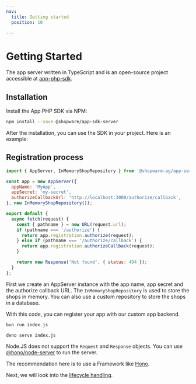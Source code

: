 ```yaml
---
nav:
  title: Getting started
  position: 10

---
```


# Getting Started

The app server written in TypeScript and is an open-source project accessible at [app-php-sdk](https://github.com/shopware/app-sdk-js).

## Installation

Install the App PHP SDK via NPM:

```bash
npm install --save @shopware/app-sdk-server
```

After the installation, you can use the SDK in your project. Here is an example:

## Registration process

```js
import { AppServer, InMemoryShopRepository } from '@shopware-ag/app-server-sdk'

const app = new AppServer({
  appName: 'MyApp',
  appSecret: 'my-secret',
  authorizeCallbackUrl: 'http://localhost:3000/authorize/callback',
}, new InMemoryShopRepository());

export default {
  async fetch(request) {
    const { pathname } = new URL(request.url);
    if (pathname === '/authorize') {
      return app.registration.authorize(request);
    } else if (pathname === '/authorize/callback') {
      return app.registration.authorizeCallback(request);
    }

    return new Response('Not found', { status: 404 });
  }
};
```

First we create an AppServer instance with the app name, app secret and the authorize callback URL. The `InMemoryShopRepository` is used to store the shops in memory. You can also use a custom repository to store the shops in a database.

With this code, you can register your app with our custom app backend.

<Tabs>

<Tab title="Bun">

```bash
bun run index.js
```

</Tab>

<Tab title="Deno">

```bash
deno serve index.js
```

</Tab>

<Tab title="Node.js">

Node.JS does not support the `Request` and `Response` objects. You can use [@hono/node-server](https://github.com/honojs/node-server) to run the server.

The recommendation here is to use a Framework like [Hono](https://hono.dev/).

</Tab>

</Tabs>

Next, we will look into the [lifecycle handling](./02-lifecycle).
